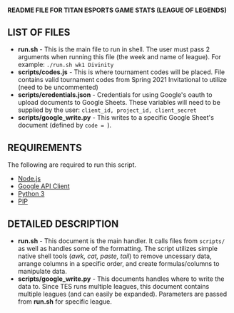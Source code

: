 #### README FILE FOR TITAN ESPORTS GAME STATS (LEAGUE OF LEGENDS) ####

## LIST OF FILES ##

- **run.sh** - This is the main file to run in shell. The user must pass 2 arguments when running this file (the week and name of league). For example: ```./run.sh wk1 Divinity```
- **scripts/codes.js** - This is where tournament codes will be placed. File contains valid tournament codes from Spring 2021 Invitational to utilize (need to be uncommented)
- **scripts/credentials.json** - Credentials for using Google's oauth to upload documents to Google Sheets. These variables will need to be supplied by the user: ```client_id, project_id, client_secret```
- **scripts/google_write.py** - This writes to a specific Google Sheet's document (defined by ```code = ```). 


## REQUIREMENTS ##
The following are required to run this script.

- [Node.js](https://nodejs.org/en/)
- [Google API Client](https://pypi.org/project/google-api-python-client/)
- [Python 3](https://www.python.org/downloads/)
- [PIP](https://pip.pypa.io/en/stable/reference/pip_install/) 

## DETAILED DESCRIPTION ##
- **run.sh** - This document is the main handler. It calls files from ```scripts/``` as well as handles some of the formatting. The script utilizes simple native shell tools (*awk, cat, paste, tail*) to remove uncessary data, arrange columns in a specific order, and create formulas/columns to manipulate data. 
- **scripts/google_write.py** - This documents handles where to write the data to. Since TES runs multiple leagues, this document contains multiple leagues (and can easily be expanded). Parameters are passed from **run.sh** for specific league.
